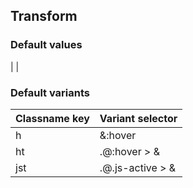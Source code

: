 ## Transform

<!-- <values.transform> -->
### Default values
|
|

<!-- </values.transform> -->

<!-- <variants.transform> -->
### Default variants
|Classname key|Variant selector |
|-------------|-----------------|
|h            |&:hover          |
|ht           |.\@:hover > &    |
|jst          |.\@.js-active > &|

<!-- </variants.transform> -->